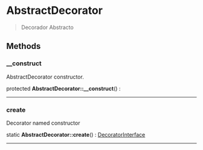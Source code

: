 
                                                                                                                                            
    
# AbstractDecorator


> Decorador Abstracto
>
> 








## Methods

### __construct
AbstractDecorator constructor.


protected **AbstractDecorator::__construct**() : 



---


### create
Decorator named constructor


static **AbstractDecorator::create**() : [DecoratorInterface](../../../../DecoratorInterface.md)



---


                                                                                                                                                                                                                                                                                                                                                                                                            
    
                                                                                                                                                                                                                                                                             
                